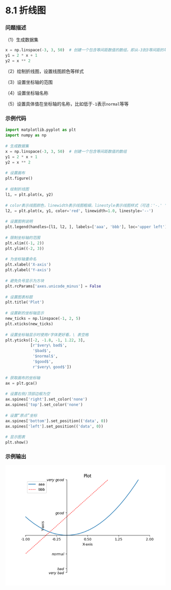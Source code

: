 # 8.1 折线图

### 问题描述

（1）生成数据集

```python
x = np.linspace(-3, 3, 50)  # 创建一个包含等间距数值的数组，即从-3到3等间距的等差数列
y1 = 2 * x + 1
y2 = x ** 2
```

（2）绘制折线图，设置线图颜色等样式

（3）设置坐标轴的范围

（4）设置坐标轴名称

（5）设置具体值在坐标轴的名称，比如低于`-1`表示`normal`等等



### 示例代码

```python
import matplotlib.pyplot as plt
import numpy as np

# 生成数据集
x = np.linspace(-3, 3, 50)  # 创建一个包含等间距数值的数组
y1 = 2 * x + 1
y2 = x ** 2

# 设置画布
plt.figure()

# 绘制折线图
l1, = plt.plot(x, y2)

# color表示线图颜色，linewidth表示线图粗细，linestyle表示线图样式（可选：'-.' ':'）
l2, = plt.plot(x, y1, color='red', linewidth=1.0, linestyle='--')

# 设置图例说明
plt.legend(handles=[l1, l2, ], labels=['aaa', 'bbb'], loc='upper left')

# 限制坐标轴的范围
plt.xlim((-1, 2))
plt.ylim((-2, 3))

# 为坐标轴重命名
plt.xlabel('X-axis')
plt.ylabel('Y-axis')

# 避免负号显示为方块
plt.rcParams['axes.unicode_minus'] = False

# 设置图表标题
plt.title('Plot')

# 设置新的坐标轴显示
new_ticks = np.linspace(-1, 2, 5)
plt.xticks(new_ticks)

# 设置坐标轴显示时使用r字体更好看，\ 表空格
plt.yticks([-2, -1.8, -1, 1.22, 3],
           [r'$very\ bad$',
            '$bad$',
            '$normal$',
            '$good$',
            r'$very\ good$'])

# 获取画布的坐标轴
ax = plt.gca()

# 设置右侧/顶部边框为空
ax.spines['right'].set_color('none')
ax.spines['top'].set_color('none')

# 设置“原点”坐标
ax.spines['bottom'].set_position(('data', 0))
ax.spines['left'].set_position(('data', 0))

# 显示图表
plt.show()
```



### 示例输出

<img src="https://github.com/jm199504/Python-Exercises/blob/master/8-matplotlib%E7%BB%98%E5%9B%BE/8.1-%E6%8A%98%E7%BA%BF%E5%9B%BE/Figure_1.png?raw=true" style="zoom:80%;" />